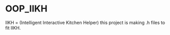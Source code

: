 # OOP_IIKH
IIKH = (Intelligent Interactive Kitchen Helper)
this project is making .h files to fit IIKH.
